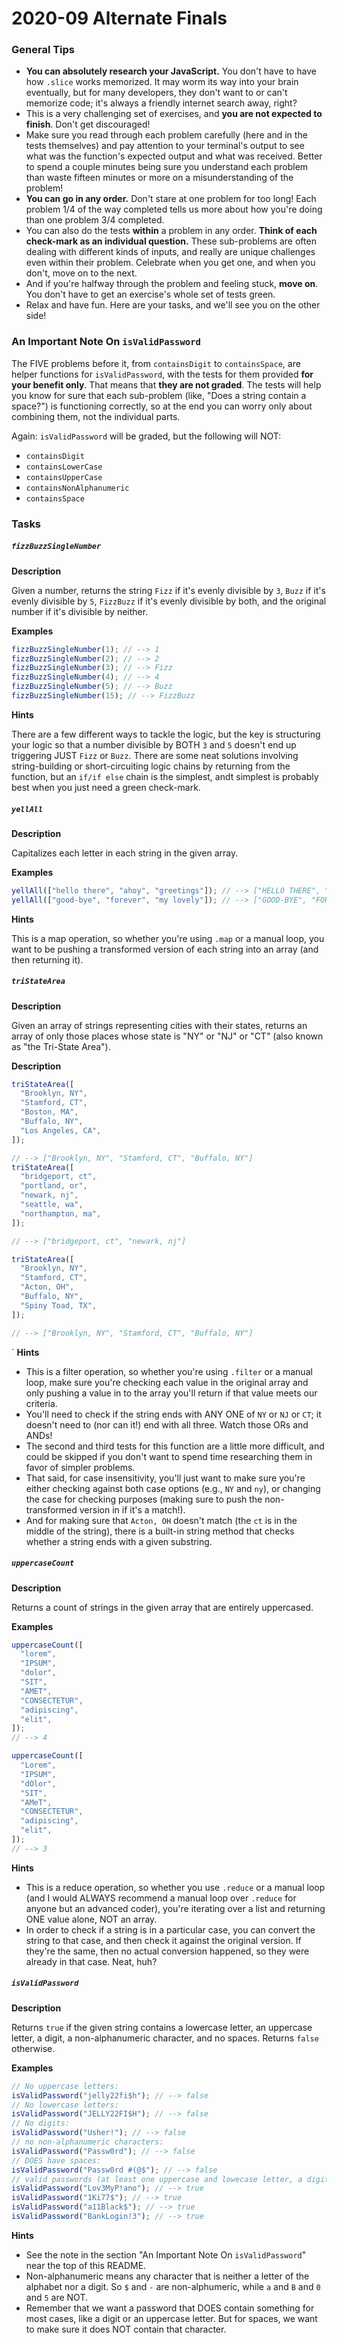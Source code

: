# 2020-09 Alternate Finals

### General Tips

- **You can absolutely research your JavaScript.** You don't have to have how `.slice` works memorized. It may worm its way into your brain eventually, but for many developers, they don't want to or can't memorize code; it's always a friendly internet search away, right?
- This is a very challenging set of exercises, and **you are not expected to finish**. Don't get discouraged!
- Make sure you read through each problem carefully (here and in the tests themselves) and pay attention to your terminal's output to see what was the function's expected output and what was received. Better to spend a couple minutes being sure you understand each problem than waste fifteen minutes or more on a misunderstanding of the problem!
- **You can go in any order.** Don't stare at one problem for too long! Each problem 1/4 of the way completed tells us more about how you're doing than one problem 3/4 completed.
- You can also do the tests **within** a problem in any order. **Think of each check-mark as an individual question.** These sub-problems are often dealing with different kinds of inputs, and really are unique challenges even within their problem. Celebrate when you get one, and when you don't, move on to the next.
- And if you're halfway through the problem and feeling stuck, **move on**. You don't have to get an exercise's whole set of tests green.
- Relax and have fun. Here are your tasks, and we'll see you on the other side!

### An Important Note On `isValidPassword`

The FIVE problems before it, from `containsDigit` to `containsSpace`, are helper functions for `isValidPassword`, with the tests for them provided **for your benefit only**. That means that **they are not graded**. The tests will help you know for sure that each sub-problem (like, "Does a string contain a space?") is functioning correctly, so at the end you can worry only about combining them, not the individual parts.

Again: `isValidPassword` will be graded, but the following will NOT:

- `containsDigit`
- `containsLowerCase`
- `containsUpperCase`
- `containsNonAlphanumeric`
- `containsSpace`

### Tasks

##### `fizzBuzzSingleNumber`

**Description**

Given a number, returns the string `Fizz` if it's evenly divisible by `3`, `Buzz` if it's evenly divisible by `5`, `FizzBuzz` if it's evenly divisible by both, and the original number if it's divisible by neither.

**Examples**

```javascript
fizzBuzzSingleNumber(1); // --> 1
fizzBuzzSingleNumber(2); // --> 2
fizzBuzzSingleNumber(3); // --> Fizz
fizzBuzzSingleNumber(4); // --> 4
fizzBuzzSingleNumber(5); // --> Buzz
fizzBuzzSingleNumber(15); // --> FizzBuzz
```

**Hints**

There are a few different ways to tackle the logic, but the key is structuring your logic so that a number divisible by BOTH `3` and `5` doesn't end up triggering JUST `Fizz` or `Buzz`. There are some neat solutions involving string-building or short-circuiting logic chains by returning from the function, but an `if/if else` chain is the simplest, andt simplest is probably best when you just need a green check-mark.

##### `yellAll`

**Description**

Capitalizes each letter in each string in the given array.

**Examples**

```javascript
yellAll(["hello there", "ahoy", "greetings"]); // --> ["HELLO THERE", "AHOY", "GREETINGS"]
yellAll(["good-bye", "forever", "my lovely"]); // --> ["GOOD-BYE", "FOREVER", "MY LOVELY"]
```

**Hints**

This is a map operation, so whether you're using `.map` or a manual loop, you want to be pushing a transformed version of each string into an array (and then returning it).

##### `triStateArea`

**Description**

Given an array of strings representing cities with their states, returns an array of only those places whose state is "NY" or "NJ" or "CT" (also known as "the Tri-State Area").

**Description**

```javascript
triStateArea([
  "Brooklyn, NY",
  "Stamford, CT",
  "Boston, MA",
  "Buffalo, NY",
  "Los Angeles, CA",
]);

// --> ["Brooklyn, NY", "Stamford, CT", "Buffalo, NY"]
triStateArea([
  "bridgeport, ct",
  "portland, or",
  "newark, nj",
  "seattle, wa",
  "northampton, ma",
]);

// --> ["bridgeport, ct", "newark, nj"]

triStateArea([
  "Brooklyn, NY",
  "Stamford, CT",
  "Acton, OH",
  "Buffalo, NY",
  "Spiny Toad, TX",
]);

// --> ["Brooklyn, NY", "Stamford, CT", "Buffalo, NY"]
```

`
**Hints**

- This is a filter operation, so whether you're using `.filter` or a manual loop, make sure you're checking each value in the original array and only pushing a value in to the array you'll return if that value meets our criteria.
- You'll need to check if the string ends with ANY ONE of `NY` or `NJ` or `CT`; it doesn't need to (nor can it!) end with all three. Watch those ORs and ANDs!
- The second and third tests for this function are a little more difficult, and could be skipped if you don't want to spend time researching them in favor of simpler problems.
- That said, for case insensitivity, you'll just want to make sure you're either checking against both case options (e.g., `NY` and `ny`), or changing the case for checking purposes (making sure to push the non-transformed version in if it's a match!).
- And for making sure that `Acton, OH` doesn't match (the `ct` is in the middle of the string), there is a built-in string method that checks whether a string ends with a given substring.

##### `uppercaseCount`

**Description**

Returns a count of strings in the given array that are entirely uppercased.

**Examples**

```javascript
uppercaseCount([
  "lorem",
  "IPSUM",
  "dolor",
  "SIT",
  "AMET",
  "CONSECTETUR",
  "adipiscing",
  "elit",
]);
// --> 4

uppercaseCount([
  "Lorem",
  "IPSUM",
  "dOlor",
  "SIT",
  "AMeT",
  "CONSECTETUR",
  "adipiscing",
  "elit",
]);
// --> 3
```

**Hints**

- This is a reduce operation, so whether you use `.reduce` or a manual loop (and I would ALWAYS recommend a manual loop over `.reduce` for anyone but an advanced coder), you're iterating over a list and returning ONE value alone, NOT an array.
- In order to check if a string is in a particular case, you can convert the string to that case, and then check it against the original version. If they're the same, then no actual conversion happened, so they were already in that case. Neat, huh?

##### `isValidPassword`

**Description**

Returns `true` if the given string contains a lowercase letter, an uppercase letter, a digit, a non-alphanumeric character, and no spaces. Returns `false` otherwise.

**Examples**

```javascript
// No uppercase letters:
isValidPassword("jelly22fi$h"); // --> false
// No lowercase letters:
isValidPassword("JELLY22FI$H"); // --> false
// No digits:
isValidPassword("Usher!"); // --> false
// no non-alphanumeric characters:
isValidPassword("Passw0rd"); // --> false
// DOES have spaces:
isValidPassword("Passw0rd #(@$"); // --> false
// valid passwords (at least one uppercase and lowecase letter, a digit, a non-alphanumeric character, and no spaces):
isValidPassword("Lov3MyP!ano"); // --> true
isValidPassword("1Ki77$"); // --> true
isValidPassword("a11Black$"); // --> true
isValidPassword("BankLogin!3"); // --> true
```

**Hints**

- See the note in the section "An Important Note On `isValidPassword`" near the top of this README.
- Non-alphanumeric means any character that is neither a letter of the alphabet nor a digit. So `$` and `-` are non-alphumeric, while `a` and `B` and `0` and `5` are NOT.
- Remember that we want a password that DOES contain something for most cases, like a digit or an uppercase letter. But for spaces, we want to make sure it does NOT contain that character.
